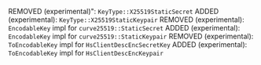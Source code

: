 REMOVED (experimental)": `KeyType::X25519StaticSecret`
ADDED (experimental): `KeyType::X25519StaticKeypair`
REMOVED (experimental): `EncodableKey` impl for `curve25519::StaticSecret`
ADDED (experimental): `EncodableKey` impl for `curve25519::StaticKeypair`
REMOVED (experimental): `ToEncodableKey` impl for `HsClientDescEncSecretKey`
ADDED (experimental): `ToEncodableKey` impl for `HsClientDescEncKeypair`
